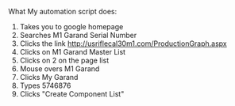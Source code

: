What My automation script does:
1. Takes you to google homepage
2. Searches M1 Garand Serial Number
3. Clicks the link http://usriflecal30m1.com/ProductionGraph.aspx
4. Clicks on M1 Garand Master List
5. Clicks on 2 on the page list 
6. Mouse overs M1 Garand
7. Clicks My Garand 
8. Types 5746876
9. Clicks "Create Component List"
